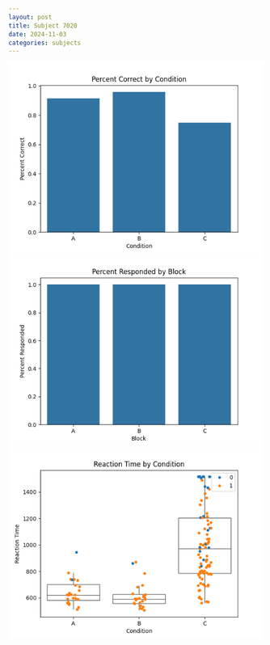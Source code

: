 ```yaml
---
layout: post
title: Subject 7020
date: 2024-11-03
categories: subjects
---
```


![](data/7020/run-3/7020_ATS_percent_correct.png)
![](data/7020/run-3/7020_ATS_percent_responded.png)
![](data/7020/run-3/7020_ATS_rt.png)
